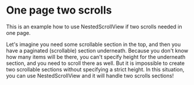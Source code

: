 # One page two scrolls

This is an example how to use NestedScrollView if two scrolls needed in one page.

Let's imagine you need some scrollable section in the top, and then you have a paginated (scrollable) section underneath. Because you don't know how many items will be there, you can't specify height for the underneath section, and you need to scroll there as well. But it is impossible to create two scrollable sections without specifying a strict height. In this situation, you can use NestedScrollView and it will handle two scrolls sections!
